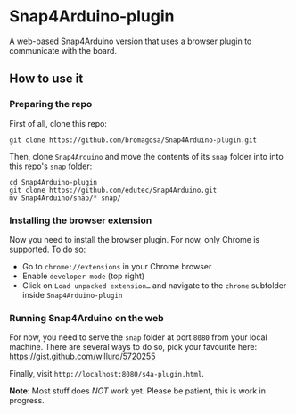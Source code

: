 # Snap4Arduino-plugin
A web-based Snap4Arduino version that uses a browser plugin to communicate with the board.

## How to use it

### Preparing the repo
First of all, clone this repo:

```
git clone https://github.com/bromagosa/Snap4Arduino-plugin.git
```

Then, clone ``Snap4Arduino`` and move the contents of its ``snap`` folder into into this repo's ``snap`` folder:

```
cd Snap4Arduino-plugin
git clone https://github.com/edutec/Snap4Arduino.git
mv Snap4Arduino/snap/* snap/
```

### Installing the browser extension
Now you need to install the browser plugin. For now, only Chrome is supported. To do so:

* Go to ``chrome://extensions`` in your Chrome browser
* Enable ``developer mode`` (top right)
* Click on ``Load unpacked extension…`` and navigate to the ``chrome`` subfolder inside ``Snap4Arduino-plugin``

### Running Snap4Arduino on the web
For now, you need to serve the ``snap`` folder at port ``8080`` from your local machine. There are several ways to do so, pick your favourite here: https://gist.github.com/willurd/5720255

Finally, visit ``http://localhost:8080/s4a-plugin.html``.

**Note**: Most stuff does _NOT_ work yet. Please be patient, this is work in progress.
